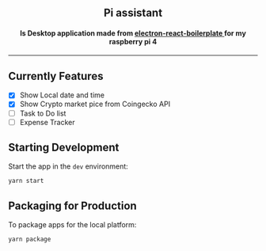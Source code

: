 <div style="text-align:center">
<h2><b>Pi assistant</b></h2>
<h4>Is Desktop application made from  <a href="https://github.com/electron-react-boilerplate/electron-react-boilerplate">electron-react-boilerplate
</a> for my raspberry pi 4 </h4>
</div>
<hr/>

## Currently Features

- [x] Show Local date and time
- [x] Show Crypto market pice from Coingecko API
- [ ] Task to Do list
- [ ] Expense Tracker

## Starting Development

Start the app in the `dev` environment:

```bash
yarn start
```

## Packaging for Production

To package apps for the local platform:

```bash
yarn package
```

